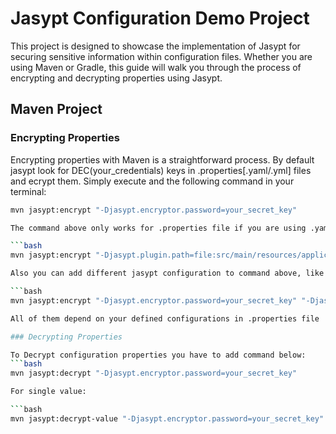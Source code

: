 # Jasypt Configuration Demo Project

This project is designed to showcase the implementation of Jasypt for securing sensitive information within configuration files. Whether you are using Maven or Gradle, this guide will walk you through the process of encrypting and decrypting properties using Jasypt.

## Maven Project

### Encrypting Properties

Encrypting properties with Maven is a straightforward process. By default jasypt look for DEC(your_credentials) keys in .properties[.yaml/.yml] files and ecrypt them. Simply execute and the following command in your terminal:

```bash
mvn jasypt:encrypt "-Djasypt.encryptor.password=your_secret_key"

The command above only works for .properties file if you are using .yaml[.yml] file in your project you have to use this command below:

```bash
mvn jasypt:encrypt "-Djasypt.plugin.path=file:src/main/resources/application.yml" "-Djasypt.encryptor.password=your_secret_key"

Also you can add different jasypt configuration to command above, like if you have to want add another enryptor algorithm:

```bash
mvn jasypt:encrypt "-Djasypt.encryptor.password=your_secret_key" "-Djasypt.encryptor.algorithm=PBEWithMD5AndTripleDES"

All of them depend on your defined configurations in .properties file 

### Decrypting Properties

To Decrypt configuration properties you have to add command below: 
```bash
mvn jasypt:decrypt "-Djasypt.encryptor.password=your_secret_key"

For single value:

```bash
mvn jasypt:decrypt-value "-Djasypt.encryptor.password=your_secret_key" "-Djasypt.plugin.value=H6//IY2AAT+ACgIR6PVWxA+VtJJ/zsy3" 




